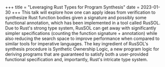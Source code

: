 +++
title = "Leveraging Rust Types for Program Synthesis"
date = 2023-01-30
+++
This talk will explore how one can apply ideas from verification to synthesize Rust function bodies given a signature and possibly some functional annotation, which has been implemented in a tool called RusSOL. Due to Rust's strong type system, RusSOL can get away with significantly simpler specifications (counting the function signature + annotation) while also reducing the search space to improve performance when compared to similar tools for imperative languages. The key ingredient of RusSOL's synthesis procedure is Synthetic Ownership Logic, a new program logic for deriving programs that are guaranteed to satisfy both a user-provided functional specification and, importantly, Rust's intricate type system.